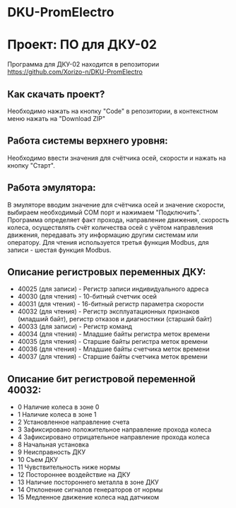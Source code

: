 # DKU-PromElectro
# Проект: ПО для ДКУ-02

Программа для ДКУ-02 находится в репозитории https://github.com/Xorizo-n/DKU-PromElectro

## Как скачать проект?
Необходимо нажать на кнопку "Code" в репозитории, в контекстном меню нажать на "Download ZIP"

## Работа системы верхнего уровня:
Необходимо ввести значения для счётчика осей, скорости и нажать на кнопку "Старт".

## Работа эмулятора:
В эмуляторе вводим значение для счётчика осей и значение скорости, выбираем необходимый COM порт и нажимаем "Подключить".
Программа определяет факт прохода, направление движения, скорость колеса, осуществлять счёт количества осей с учётом направления движения, передавать эту информацию другим системам или оператору. Для чтения используется третья функция Modbus, для записи - шестая функция Modbus.

## Описание регистровых переменных ДКУ:
  - 40025 (для записи) - Регистр записи индивидуального адреса
  - 40030 (для чтения) - 10-битный счетчик осей
  - 40031 (для чтения) - 16-битный регистр параметра скорости
  - 40032 (для чтения) - Регистр эксплуатационных признаков (младший байт), регистр отказов и диагностики (старший байт)
  - 40033 (для записи) - Регистр команд
  - 40034 (для чтения) - Младшие байты регистра меток времени
  - 40035 (для чтения) - Старшие байты регистра меток времени
  - 40036 (для чтения) - Младшие байты счетчика меток времени
  - 40037 (для чтения) - Старшие байты счетчика меток времени

## Описание бит регистровой переменной 40032:
 - 0 Наличие колеса в зоне 0
 - 1 Наличие колеса в зоне 1
 - 2 Установленное направление счета
 - 3 Зафиксировано положительное направление прохода колеса
 - 4 Зафиксировано отрицательное направление прохода колеса
 - 8 Начальная установка
 - 9 Неисправность ДКУ
 - 10 Съем ДКУ
 - 11 Чувствительность ниже нормы
 - 12 Постороннее воздействие на ДКУ
 - 13 Наличие постороннего металла в зоне ДКУ
 - 14 Отклонение сигналов генераторов от нормы
 - 15 Медленное движение колеса над датчиком
